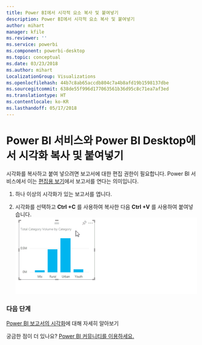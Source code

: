 ```yaml
---
title: Power BI에서 시각적 요소 복사 및 붙여넣기
description: Power BI에서 시각적 요소 복사 및 붙여넣기
author: mihart
manager: kfile
ms.reviewer: ''
ms.service: powerbi
ms.component: powerbi-desktop
ms.topic: conceptual
ms.date: 03/23/2018
ms.author: mihart
LocalizationGroup: Visualizations
ms.openlocfilehash: 44b7c8ab65accdb804c7a4b8afd19b1598137dbe
ms.sourcegitcommit: 638de55f996d177063561b36d95c8c71ea7af3ed
ms.translationtype: HT
ms.contentlocale: ko-KR
ms.lasthandoff: 05/17/2018
---
```

# <a name="copy-and-paste-a-visualization-in-power-bi-service-and-power-bi-desktop"></a>Power BI 서비스와 Power BI Desktop에서 시각화 복사 및 붙여넣기
시각화를 복사하고 붙여 넣으려면 보고서에 대한 편집 권한이 필요합니다. Power BI 서비스에서 이는 [편집용 보기](service-reading-view-and-editing-view.md)에서 보고서를 연다는 의미입니다.

1. 하나 이상의 시각화가 있는 보고서를 엽니다.  

2. 시각화를 선택하고 **Ctrl +C** 를 사용하여 복사한 다음 **Ctrl +V** 를 사용하여 붙여넣습니다.  
   ![](media/power-bi-visualization-copy-paste/copypasteviznew.gif)

### <a name="next-steps"></a>다음 단계
[Power BI 보고서의 시각화](power-bi-report-visualizations.md)에 대해 자세히 알아보기

궁금한 점이 더 있나요? [Power BI 커뮤니티를 이용하세요.](http://community.powerbi.com/)

